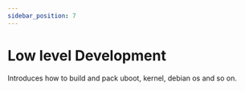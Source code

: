 ```yaml
---
sidebar_position: 7
---
```


# Low level Development

Introduces how to build and pack uboot, kernel, debian os and so on.

<!-- <DocCardList /> -->
